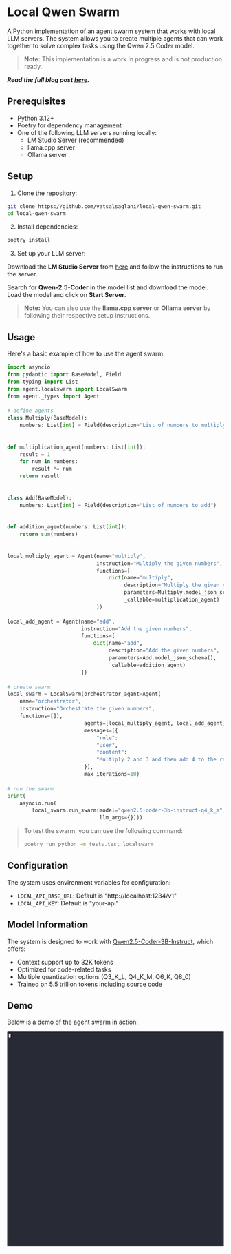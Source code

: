 # Local Qwen Swarm

A Python implementation of an agent swarm system that works with local LLM servers. The system allows you to create multiple agents that can work together to solve complex tasks using the Qwen 2.5 Coder model.

> **Note:** This implementation is a work in progress and is not production ready.

_**Read the full blog post [here](https://pub.towardsai.net/i-built-an-openai-style-swarm-that-runs-entirely-on-my-laptop-heres-how-ac606ba739f3).**_


## Prerequisites

- Python 3.12+
- Poetry for dependency management
- One of the following LLM servers running locally:
  - LM Studio Server (recommended)
  - llama.cpp server
  - Ollama server

## Setup


1. Clone the repository:

```bash
git clone https://github.com/vatsalsaglani/local-qwen-swarm.git
cd local-qwen-swarm
```

2. Install dependencies:

```bash
poetry install
```

3. Set up your LLM server:

Download the **LM Studio Server** from [here](https://lmstudio.ai/) and follow the instructions to run the server.

Search for **Qwen-2.5-Coder** in the model list and download the model. Load the model and click on **Start Server**.

> **Note:** You can also use the **llama.cpp server** or **Ollama server** by following their respective setup instructions.

## Usage

Here's a basic example of how to use the agent swarm:

```python
import asyncio
from pydantic import BaseModel, Field
from typing import List
from agent.localswarm import LocalSwarm
from agent._types import Agent

# define agents
class Multiply(BaseModel):
    numbers: List[int] = Field(description="List of numbers to multiply")


def multiplication_agent(numbers: List[int]):
    result = 1
    for num in numbers:
        result *= num
    return result


class Add(BaseModel):
    numbers: List[int] = Field(description="List of numbers to add")


def addition_agent(numbers: List[int]):
    return sum(numbers)


local_multiply_agent = Agent(name="multiply",
                             instruction="Multiply the given numbers",
                             functions=[
                                 dict(name="multiply",
                                      description="Multiply the given numbers",
                                      parameters=Multiply.model_json_schema(),
                                      _callable=multiplication_agent)
                             ])

local_add_agent = Agent(name="add",
                        instruction="Add the given numbers",
                        functions=[
                            dict(name="add",
                                 description="Add the given numbers",
                                 parameters=Add.model_json_schema(),
                                 _callable=addition_agent)
                        ])

# create swarm
local_swarm = LocalSwarm(orchestrator_agent=Agent(
    name="orchestrator",
    instruction="Orchestrate the given numbers",
    functions=[]),
                         agents=[local_multiply_agent, local_add_agent],
                         messages=[{
                             "role":
                             "user",
                             "content":
                             "Multiply 2 and 3 and then add 4 to the result"
                         }],
                         max_iterations=10)

# run the swarm
print(
    asyncio.run(
        local_swarm.run_swarm(model="qwen2.5-coder-3b-instruct-q4_k_m",
                              llm_args={})))
```

> To test the swarm, you can use the following command:
> ```bash
> poetry run python -m tests.test_localswarm
> ```

## Configuration

The system uses environment variables for configuration:
- `LOCAL_API_BASE_URL`: Default is "http://localhost:1234/v1"
- `LOCAL_API_KEY`: Default is "your-api"

## Model Information

The system is designed to work with [Qwen2.5-Coder-3B-Instruct](https://huggingface.co/lmstudio-community/Qwen2.5-Coder-3B-Instruct-GGUF), which offers:
- Context support up to 32K tokens
- Optimized for code-related tasks
- Multiple quantization options (Q3_K_L, Q4_K_M, Q6_K, Q8_0)
- Trained on 5.5 trillion tokens including source code

## Demo

Below is a demo of the agent swarm in action:

![Demo](./demo.gif)